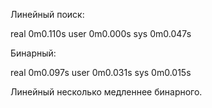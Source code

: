 Линейный поиск:

real 0m0.110s
user 0m0.000s
sys 0m0.047s

Бинарный:

real 0m0.097s
user 0m0.031s
sys 0m0.015s

Линейный несколько медленнее бинарного.
